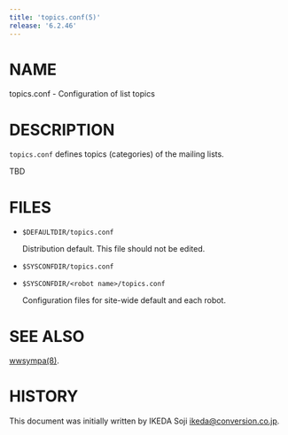 ```yaml
---
title: 'topics.conf(5)'
release: '6.2.46'
---
```


# NAME

topics.conf - Configuration of list topics

# DESCRIPTION

`topics.conf` defines topics (categories) of the mailing lists.

TBD

# FILES

- `$DEFAULTDIR/topics.conf`

    Distribution default.  This file should not be edited.

- `$SYSCONFDIR/topics.conf`
- `$SYSCONFDIR/<robot name>/topics.conf`

    Configuration files for site-wide default and each robot.

# SEE ALSO

[wwsympa(8)](./wwsympa.8.md).

# HISTORY

This document was initially written by IKEDA Soji <ikeda@conversion.co.jp>.
